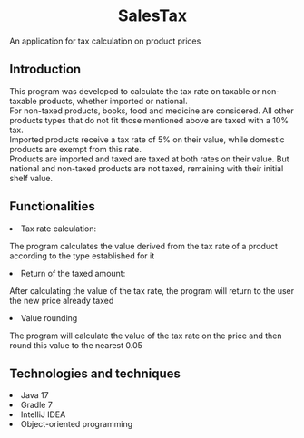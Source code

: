 <h1 align="center"> SalesTax </h1>
An application for tax calculation on product prices
<br/>
<h2>Introduction</h2>
<p>
This program was developed to calculate the tax rate on taxable or non-taxable products, whether imported or national.
<br/>
For non-taxed products, books, food and medicine are considered. All other products types  that do not fit those mentioned above are taxed with a 10% tax.
<br/>
Imported products receive a tax rate of 5% on their value, while domestic products are exempt from this rate.
<br/>
Products are imported and taxed are taxed at both rates on their value. But national and non-taxed products are not taxed, remaining with their initial shelf value.
</p>
<h2>Functionalities</h2>
<p>
<li>Tax rate calculation:
<p>The program calculates the value derived from the tax rate of a product according to the type established for it</p>
</li>
<li>Return of the taxed amount:
<p>After calculating the value of the tax rate, the program will return to the user the new price already taxed</p>
</li>
<li>Value rounding
<p>The program will calculate the value of the tax rate on the price and then round this value to the nearest 0.05</p>
</li>
</p>
<h2>Technologies and techniques</h2>
<li>Java 17</li>
<li>Gradle 7</li>
<li>IntelliJ IDEA</li>
<li>Object-oriented programming</li>


